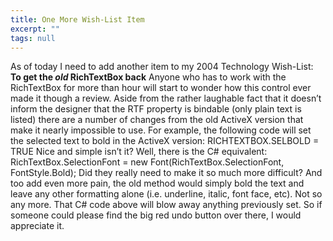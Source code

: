 ```yaml
---
title: One More Wish-List Item
excerpt: ""
tags: null
---
```

<div class="Section1"> As of today I need to add another item to my 2004 Technology Wish-List:
 <b>To get the <i><span style='font-style: italic'>old</i> RichTextBox back</span></b>
 Anyone who has to work with the RichTextBox for more than hour will start to wonder how this control ever made it though a review. Aside from the rather laughable fact that it doesn&rsquo;t inform the designer that the RTF property is bindable (only plain text is listed) there are a number of changes from the old ActiveX version that make it nearly impossible to use.
 For example, the following code will set the selected text to bold in the ActiveX version:
 RICHTEXTBOX.SELBOLD = TRUE
 Nice and simple isn&rsquo;t it? Well, there is the C# equivalent:
 RichTextBox.SelectionFont = new Font(RichTextBox.SelectionFont, FontStyle.Bold);
 Did they really need to make it so much more difficult?
 And too add even more pain, the old method would simply bold the text and leave any other formatting alone (i.e. underline, italic, font face, etc). Not so any more. That C# code above will blow away anything previously set.
 So if someone could please find the big red undo button over there, I would appreciate it.
</div>